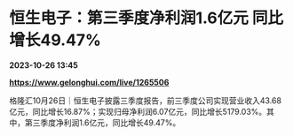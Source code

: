 # 恒生电子：第三季度净利润1.6亿元 同比增长49.47%

**2023-10-26 13:45**

**https://www.gelonghui.com/live/1265506**

格隆汇10月26日｜恒生电子披露三季度报告，前三季度公司实现营业收入43.68亿元，同比增长16.87%；实现归母净利润6.07亿元，同比增长5179.03%。其中，第三季度净利润1.6亿元，同比增长49.47%。